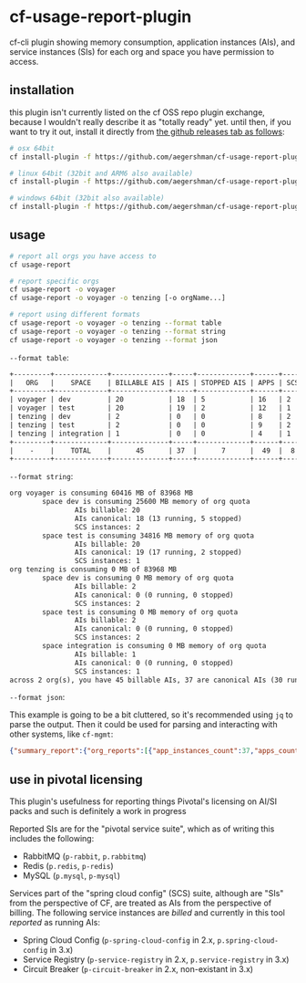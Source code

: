 # cf-usage-report-plugin

cf-cli plugin showing memory consumption, application instances (AIs), and service instances (SIs) for each org and space you have permission to access.

## installation

this plugin isn't currently listed on the cf OSS repo plugin exchange, because I wouldn't really describe it as "totally ready" yet. until then, if you want to try it out, install it directly from [the github releases tab as follows](https://github.com/aegershman/cf-usage-report-plugin/releases):

```sh
# osx 64bit
cf install-plugin -f https://github.com/aegershman/cf-usage-report-plugin/releases/download/2.10.2/cf-usage-report-plugin-darwin

# linux 64bit (32bit and ARM6 also available)
cf install-plugin -f https://github.com/aegershman/cf-usage-report-plugin/releases/download/2.10.2/cf-usage-report-plugin-linux-amd64

# windows 64bit (32bit also available)
cf install-plugin -f https://github.com/aegershman/cf-usage-report-plugin/releases/download/2.10.2/cf-usage-report-plugin-windows-amd64.exe
```

## usage

```sh
# report all orgs you have access to
cf usage-report

# report specific orgs
cf usage-report -o voyager
cf usage-report -o voyager -o tenzing [-o orgName...]

# report using different formats
cf usage-report -o voyager -o tenzing --format table
cf usage-report -o voyager -o tenzing --format string
cf usage-report -o voyager -o tenzing --format json
```

`--format table`:

```txt
+---------+-------------+--------------+-----+-------------+------+-----+
|   ORG   |    SPACE    | BILLABLE AIS | AIS | STOPPED AIS | APPS | SCS |
+---------+-------------+--------------+-----+-------------+------+-----+
| voyager | dev         | 20           | 18  | 5           | 16   | 2   |
| voyager | test        | 20           | 19  | 2           | 12   | 1   |
| tenzing | dev         | 2            | 0   | 0           | 8    | 2   |
| tenzing | test        | 2            | 0   | 0           | 9    | 2   |
| tenzing | integration | 1            | 0   | 0           | 4    | 1   |
+---------+-------------+--------------+-----+-------------+------+-----+
|    -    |    TOTAL    |      45      | 37  |      7      |  49  |  8  |
+---------+-------------+--------------+-----+-------------+------+-----+
```

`--format string`:

```txt
org voyager is consuming 60416 MB of 83968 MB
        space dev is consuming 25600 MB memory of org quota
                AIs billable: 20
                AIs canonical: 18 (13 running, 5 stopped)
                SCS instances: 2
        space test is consuming 34816 MB memory of org quota
                AIs billable: 20
                AIs canonical: 19 (17 running, 2 stopped)
                SCS instances: 1
org tenzing is consuming 0 MB of 83968 MB
        space dev is consuming 0 MB memory of org quota
                AIs billable: 2
                AIs canonical: 0 (0 running, 0 stopped)
                SCS instances: 2
        space test is consuming 0 MB memory of org quota
                AIs billable: 2
                AIs canonical: 0 (0 running, 0 stopped)
                SCS instances: 2
        space integration is consuming 0 MB memory of org quota
                AIs billable: 1
                AIs canonical: 0 (0 running, 0 stopped)
                SCS instances: 1
across 2 org(s), you have 45 billable AIs, 37 are canonical AIs (30 running, 7 stopped), 8 are SCS instances
```

`--format json`:

This example is going to be a bit cluttered, so it's recommended using `jq` to parse the output. Then it could be used for parsing and interacting with other systems, like `cf-mgmt`:

```json
{"summary_report":{"org_reports":[{"app_instances_count":37,"apps_count":28,"billable_app_instances_count":40,"billable_services_count":13,"memory_quota":83968,"memory_usage":60416,"name":"voyager","running_app_instances_count":30,"running_apps_count":21,"services_count":16,"services_suite_for_pivotal_platform_count":7,"spring_cloud_services_count":3,"stopped_app_instances_count":7,"stopped_apps_count":7,"space_reports":[{"app_instances_count":18,"apps_count":16,"billable_app_instances_count":20,"billable_services_count":7,"memory_quota":-1,"memory_usage":25600,"name":"dev","running_app_instances_count":13,"running_apps_count":11,"services_count":9,"services_suite_for_pivotal_platform_count":4,"spring_cloud_services_count":2,"stopped_app_instances_count":5,"stopped_apps_count":5},{"app_instances_count":19,"apps_count":12,"billable_app_instances_count":20,"billable_services_count":6,"memory_quota":-1,"memory_usage":34816,"name":"test","running_app_instances_count":17,"running_apps_count":10,"services_count":7,"services_suite_for_pivotal_platform_count":3,"spring_cloud_services_count":1,"stopped_app_instances_count":2,"stopped_apps_count":2}]},{"app_instances_count":0,"apps_count":21,"billable_app_instances_count":5,"billable_services_count":18,"memory_quota":83968,"memory_usage":0,"name":"tenzing","running_app_instances_count":0,"running_apps_count":0,"services_count":23,"services_suite_for_pivotal_platform_count":9,"spring_cloud_services_count":5,"stopped_app_instances_count":0,"stopped_apps_count":21,"space_reports":[{"app_instances_count":0,"apps_count":8,"billable_app_instances_count":2,"billable_services_count":6,"memory_quota":-1,"memory_usage":0,"name":"dev","running_app_instances_count":0,"running_apps_count":0,"services_count":8,"services_suite_for_pivotal_platform_count":3,"spring_cloud_services_count":2,"stopped_app_instances_count":0,"stopped_apps_count":8},{"app_instances_count":0,"apps_count":9,"billable_app_instances_count":2,"billable_services_count":6,"memory_quota":-1,"memory_usage":0,"name":"test","running_app_instances_count":0,"running_apps_count":0,"services_count":8,"services_suite_for_pivotal_platform_count":3,"spring_cloud_services_count":2,"stopped_app_instances_count":0,"stopped_apps_count":9},{"app_instances_count":0,"apps_count":4,"billable_app_instances_count":1,"billable_services_count":6,"memory_quota":-1,"memory_usage":0,"name":"integration","running_app_instances_count":0,"running_apps_count":0,"services_count":7,"services_suite_for_pivotal_platform_count":3,"spring_cloud_services_count":1,"stopped_app_instances_count":0,"stopped_apps_count":4}]}],"app_instances_count":37,"apps_count":49,"billable_app_instances_count":45,"billable_services_count":31,"memory_quota":167936,"memory_usage":60416,"name":"voyagertenzing","running_app_instances_count":30,"running_apps_count":21,"services_count":39,"services_suite_for_pivotal_platform_count":16,"spring_cloud_services_count":8,"stopped_app_instances_count":7,"stopped_apps_count":28},"format":"json"}
```

## use in pivotal licensing

This plugin's usefulness for reporting things Pivotal's licensing on AI/SI packs and such is definitely a work in progress

Reported SIs are for the "pivotal service suite", which as of writing this includes the following:

- RabbitMQ (`p-rabbit`, `p.rabbitmq`)
- Redis (`p.redis`, `p-redis`)
- MySQL (`p.mysql`, `p-mysql`)

Services part of the "spring cloud config" (SCS) suite, although are "SIs" from the perspective of CF, are treated as AIs from the perspective of billing. The following service instances are _billed_ and currently in this tool _reported_ as running AIs:

- Spring Cloud Config (`p-spring-cloud-config` in 2.x, `p.spring-cloud-config` in 3.x)
- Service Registry (`p-service-registry` in 2.x, `p.service-registry` in 3.x)
- Circuit Breaker (`p-circuit-breaker` in 2.x, non-existant in 3.x)
